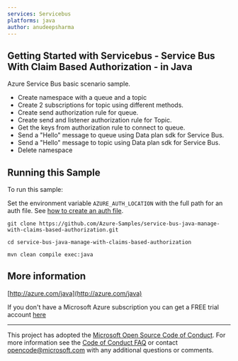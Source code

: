```yaml
---
services: Servicebus
platforms: java
author: anudeepsharma
---
```


## Getting Started with Servicebus - Service Bus With Claim Based Authorization - in Java ##


  Azure Service Bus basic scenario sample.
  - Create namespace with a queue and a topic
  - Create 2 subscriptions for topic using different methods.
  - Create send authorization rule for queue.
  - Create send and listener authorization rule for Topic.
  - Get the keys from authorization rule to connect to queue.
  - Send a "Hello" message to queue using Data plan sdk for Service Bus.
  - Send a "Hello" message to topic using Data plan sdk for Service Bus.
  - Delete namespace
 

## Running this Sample ##

To run this sample:

Set the environment variable `AZURE_AUTH_LOCATION` with the full path for an auth file. See [how to create an auth file](https://github.com/Azure/azure-sdk-for-java/blob/master/AUTH.md).

    git clone https://github.com/Azure-Samples/service-bus-java-manage-with-claims-based-authorization.git

    cd service-bus-java-manage-with-claims-based-authorization

    mvn clean compile exec:java

## More information ##

[http://azure.com/java](http://azure.com/java)

If you don't have a Microsoft Azure subscription you can get a FREE trial account [here](http://go.microsoft.com/fwlink/?LinkId=330212)

---

This project has adopted the [Microsoft Open Source Code of Conduct](https://opensource.microsoft.com/codeofconduct/). For more information see the [Code of Conduct FAQ](https://opensource.microsoft.com/codeofconduct/faq/) or contact [opencode@microsoft.com](mailto:opencode@microsoft.com) with any additional questions or comments.